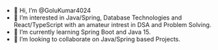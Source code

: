 - 👋 Hi, I’m @GoluKumar4024
- 👀 I’m interested in Java/Spring, Database Technologies and React/TypeScript with an amateur intrest in DSA and Problem Solving.
- 🌱 I’m currently learning Spring Boot and Java 15.
- 💞️ I’m looking to collaborate on Java/Spring based Projects.

<!---
GoluKumar4024/GoluKumar4024 is a ✨ special ✨ repository because its `README.md` (this file) appears on your GitHub profile.
You can click the Preview link to take a look at your changes.
--->
